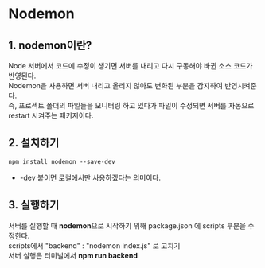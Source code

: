 # Nodemon


## 1. nodemon이란?

Node 서버에서 코드에 수정이 생기면 서버를 내리고 다시 구동해야 바뀐 소스 코드가 반영된다. <br>
Nodemon을 사용하면 서버 내리고 올리지 않아도 변화된 부분을 감지하여 반영시켜준다.<br>
즉, 프로젝트 폴더의 파일들을 모니터링 하고 있다가 파일이 수정되면 서버를 자동으로 restart 시켜주는 패키지이다.

## 2. 설치하기

```
npm install nodemon --save-dev
```

* -dev 붙이면 로컬에서만 사용하겠다는 의미이다.


## 3. 실행하기

서버를 실행할 때 **nodemon**으로 시작하기 위해 package.json 에 scripts 부분을 수정한다. <br>
scripts에서 "backend" : "nodemon index.js" 로 고치기 <br>
서버 실행은 터미널에서 **npm run backend**

